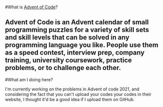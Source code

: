 
#What is [Advent of Code](https://adventofcode.com/)?

Advent of Code is an Advent calendar of small programming puzzles for a variety of skill sets and skill levels that can 
be solved in any programming language you like. People use them as a speed contest, interview prep, company training,
university coursework, practice problems, or to challenge each other.
---
#What am I doing here?

I'm currently working on the problems in Advent of code 2021, and considering the fact that you can't upload your codes
your codes in their website, I thought it'd be a good idea if I upload them on GitHub.


